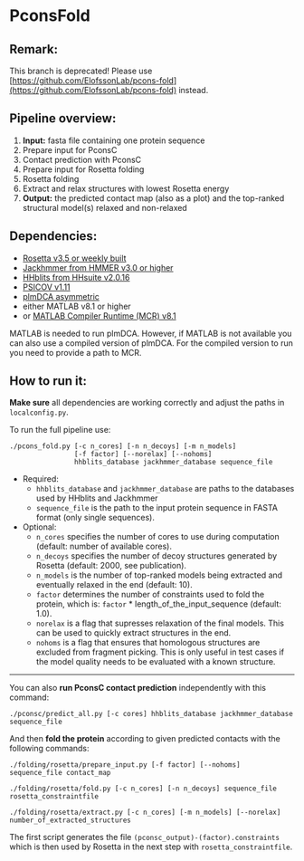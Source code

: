 PconsFold
=========

## Remark:
This branch is deprecated! Please use [https://github.com/ElofssonLab/pcons-fold](https://github.com/ElofssonLab/pcons-fold) instead.

## Pipeline overview:

1. __Input:__ fasta file containing one protein sequence
2. Prepare input for PconsC
3. Contact prediction with PconsC
4. Prepare input for Rosetta folding
5. Rosetta folding
6. Extract and relax structures with lowest Rosetta energy
7. __Output:__ the predicted contact map (also as a plot) and the top-ranked structural model(s) relaxed and non-relaxed


## Dependencies:

- [Rosetta v3.5 or weekly built](https://www.rosettacommons.org/software)
- [Jackhmmer from HMMER v3.0 or higher](http://hmmer.janelia.org/)
- [HHblits from HHsuite v2.0.16](http://toolkit.tuebingen.mpg.de/hhblits)
- [PSICOV v1.11](http://bioinfadmin.cs.ucl.ac.uk/downloads/PSICOV/)
- [plmDCA asymmetric](http://plmdca.csc.kth.se/)
- either MATLAB v8.1 or higher
- or [MATLAB Compiler Runtime (MCR) v8.1](http://www.mathworks.se/products/compiler/mcr/)

MATLAB is needed to run plmDCA. However, if MATLAB is not available you can also use a compiled version of plmDCA. For the compiled version to run you need to provide a path to MCR.


## How to run it:

__Make sure__ all dependencies are working correctly and adjust the paths in `localconfig.py`.

To run the full pipeline use:
```
./pcons_fold.py [-c n_cores] [-n n_decoys] [-m n_models]
                [-f factor] [--norelax] [--nohoms] 
                hhblits_database jackhmmer_database sequence_file
```
- Required:
  - `hhblits_database` and `jackhmmer_database` are paths to the databases used by HHblits and Jackhmmer
  - `sequence_file` is the path to the input protein sequence in FASTA format (only single sequences). 
- Optional:
  - `n_cores` specifies the number of cores to use during computation (default: number of available cores). 
  - `n_decoys` specifies  the number of decoy structures generated by Rosetta (default: 2000, see publication). 
  - `n_models` is the number of top-ranked models being extracted and eventually relaxed in the end (default: 10).
  - `factor` determines the number of constraints used to fold the protein, which is: `factor` * length_of_the_input_sequence (default: 1.0). 
  - `norelax` is a flag that supresses relaxation of the final models. This can be used to quickly extract structures in the end. 
  - `nohoms` is a flag that ensures that homologous structures are excluded from fragment picking. This is only useful in test cases if the model quality needs to be evaluated with a known structure.


---


You can also __run PconsC contact prediction__ independently with this command:
```
./pconsc/predict_all.py [-c cores] hhblits_database jackhmmer_database sequence_file
```


And then __fold the protein__ according to given predicted contacts with the following commands:
``` 
./folding/rosetta/prepare_input.py [-f factor] [--nohoms] sequence_file contact_map 

./folding/rosetta/fold.py [-c n_cores] [-n n_decoys] sequence_file rosetta_constraintfile

./folding/rosetta/extract.py [-c n_cores] [-m n_models] [--norelax] number_of_extracted_structures
```

The first script generates the file `(pconsc_output)-(factor).constraints` which is then used by Rosetta in the next step with `rosetta_constraintfile`.

